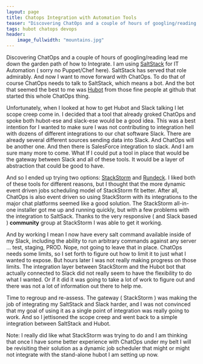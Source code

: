 ```yaml
---
layout: page
title: Chatops Integration with Automation Tools
teaser: "Discovering ChatOps and a couple of hours of googling/reading lead me down the garden path of how to Integrate. I am using SaltStack for IT Automation ( sorry no Puppet/Chef here). SaltStack has served that role admirably. And now I want to move forward with ChatOps."
tags: hubot chatops devops
header:
    image_fullwidth: "mountains.jpg"
---
```


Discovering ChatOps and a couple of hours of googling/reading lead me down the garden path of how to Integrate. I am using [SaltStack](http://saltstack.com/) for IT Automation ( sorry no Puppet/Chef here). SaltStack has served that role admirably. And now I want to move forward with ChatOps. To do that of course ChatOps needs to talk to SaltStack, which means a bot. And the bot that seemed the best to me was [Hubot](https://hubot.github.com/) from those fine people at github that started this whole ChatOps thing.

Unfortunately, when I looked at how to get Hubot and Slack talking I let scope creep come in. I decided that a tool that already groked ChatOps and spoke both hubot-ese and slack-ese would be a good idea. This was a best intention for I wanted to make sure I was not contributing to integration hell with dozens of different integrations to our chat software Slack. There are already several different sources sending data into Slack. And ChatOps will be another one. And then there is SalesForce integration to slack. And I am sure many more to come. What If I could put a tool in place that would be the gateway between Slack and all of these tools. It would be a layer of abstraction that could be good to have.

And so I ended up trying two options: [StackStorm](https://stackstorm.com/) and [Rundeck](http://rundeck.org/). I liked both of these tools for different reasons, but I thought that the more dynamic event driven jobs scheduling model of StackStorm fit better. After all, ChatOps is also event driven so using StackStorm with its integrations to the major chat platforms seemed like a good solution. The StackStorm all-in-one installer got me up and running quickly, but with a few problems with the integration to SaltSack. Thanks to the very responsive ( and Slack based ) **community** group at StackStorm I was able to get it working.

And by working I mean I now have every salt command available inside of my Slack, including the ability to run arbitrary commands against any server … test, staging, PROD. Nope, not going to leave that in place. ChatOps needs some limits, so I set forth to figure out how to limit it to just what I wanted to expose. But hours later I was not really making progress on those limits. The integration layer between StackStorm and the Hubot bot that actually connected to Slack did not really seem to have the flexibility to do what I wanted. Or if it did it was going to take a lot of work to figure out and there was not a lot of information out there to help me.

Time to regroup and re-assess. The gateway ( StackStorm ) was making the job of integrating my SaltStack and Slack harder, and I was not convinced that my goal of using it as a single point of integration was really going to work. And so I jettisoned the scope creep and went back to a simple integration between SaltStack and Hubot.

Note: I really did like what StackStorm was trying to do and I am thinking that once I have some better experience with ChatOps under my belt I will be revisiting their solution as a dynamic job scheduler that might or might not integrate with the stand-alone hubot I am setting up now.

